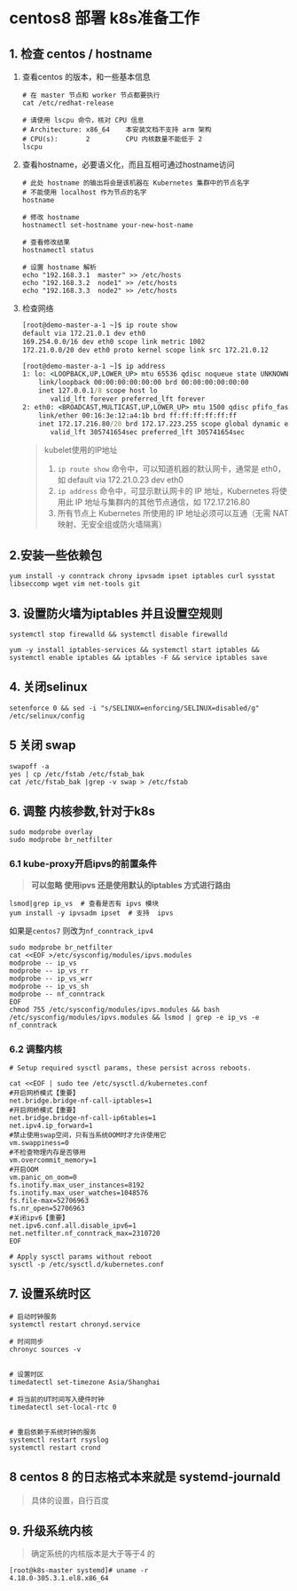 # centos8 部署 k8s准备工作

## 1. 检查 centos / hostname
1. 查看centos 的版本，和一些基本信息
    ```
    # 在 master 节点和 worker 节点都要执行
    cat /etc/redhat-release

    # 请使用 lscpu 命令，核对 CPU 信息
    # Architecture: x86_64    本安装文档不支持 arm 架构
    # CPU(s):       2         CPU 内核数量不能低于 2
    lscpu
    ```
2. 查看hostname，必要语义化，而且互相可通过hostname访问
    ```
    # 此处 hostname 的输出将会是该机器在 Kubernetes 集群中的节点名字
    # 不能使用 localhost 作为节点的名字
    hostname

    # 修改 hostname
    hostnamectl set-hostname your-new-host-name

    # 查看修改结果
    hostnamectl status

    # 设置 hostname 解析
    echo "192.168.3.1  master" >> /etc/hosts
    echo "192.168.3.2  node1" >> /etc/hosts
    echo "192.168.3.3  node2" >> /etc/hosts
    ```
3. 检查网络
    ```cmd
    [root@demo-master-a-1 ~]$ ip route show
    default via 172.21.0.1 dev eth0 
    169.254.0.0/16 dev eth0 scope link metric 1002 
    172.21.0.0/20 dev eth0 proto kernel scope link src 172.21.0.12 

    [root@demo-master-a-1 ~]$ ip address
    1: lo: <LOOPBACK,UP,LOWER_UP> mtu 65536 qdisc noqueue state UNKNOWN group default qlen 1000
        link/loopback 00:00:00:00:00:00 brd 00:00:00:00:00:00
        inet 127.0.0.1/8 scope host lo
           valid_lft forever preferred_lft forever
    2: eth0: <BROADCAST,MULTICAST,UP,LOWER_UP> mtu 1500 qdisc pfifo_fast state UP group default qlen 1000
        link/ether 00:16:3e:12:a4:1b brd ff:ff:ff:ff:ff:ff
        inet 172.17.216.80/20 brd 172.17.223.255 scope global dynamic eth0
           valid_lft 305741654sec preferred_lft 305741654sec
    ```
    > kubelet使用的IP地址
    > 1. `ip route show` 命令中，可以知道机器的默认网卡，通常是 eth0，如 default via 172.21.0.23 dev eth0
    > 2. `ip address` 命令中，可显示默认网卡的 IP 地址，Kubernetes 将使用此 IP 地址与集群内的其他节点通信，如 172.17.216.80
    > 3. 所有节点上 Kubernetes 所使用的 IP 地址必须可以互通（无需 NAT 映射、无安全组或防火墙隔离）
    

## 2.安装一些依赖包
```
yum install -y conntrack chrony ipvsadm ipset iptables curl sysstat libseccomp wget vim net-tools git
```
## 3. 设置防火墙为iptables 并且设置空规则
```
systemctl stop firewalld && systemctl disable firewalld

yum -y install iptables-services && systemctl start iptables && systemctl enable iptables && iptables -F && service iptables save
```
## 4. 关闭selinux
```
setenforce 0 && sed -i "s/SELINUX=enforcing/SELINUX=disabled/g" /etc/selinux/config
```
## 5 关闭 swap
```
swapoff -a
yes | cp /etc/fstab /etc/fstab_bak
cat /etc/fstab_bak |grep -v swap > /etc/fstab
```
## 6. 调整 内核参数,针对于k8s
```
sudo modprobe overlay
sudo modprobe br_netfilter
```
### 6.1 kube-proxy开启ipvs的前置条件
> **可以忽略 使用ipvs 还是使用默认的iptables 方式进行路由**
```
lsmod|grep ip_vs  # 查看是否有 ipvs 模块
yum install -y ipvsadm ipset  # 支持  ipvs
```
如果是`centos7` 则改为`nf_conntrack_ipv4`
```
sudo modprobe br_netfilter
cat <<EOF >/etc/sysconfig/modules/ipvs.modules
modprobe -- ip_vs
modprobe -- ip_vs_rr
modprobe -- ip_vs_wrr
modprobe -- ip_vs_sh
modprobe -- nf_conntrack
EOF
chmod 755 /etc/sysconfig/modules/ipvs.modules && bash /etc/sysconfig/modules/ipvs.modules && lsmod | grep -e ip_vs -e nf_conntrack
```
### 6.2 调整内核
```
# Setup required sysctl params, these persist across reboots.

cat <<EOF | sudo tee /etc/sysctl.d/kubernetes.conf
#开启网桥模式【重要】
net.bridge.bridge-nf-call-iptables=1
#开启网桥模式【重要】
net.bridge.bridge-nf-call-ip6tables=1
net.ipv4.ip_forward=1
#禁止使用swap空间，只有当系统OOM时才允许使用它 
vm.swappiness=0
#不检查物理内存是否够用
vm.overcommit_memory=1
#开启OOM 
vm.panic_on_oom=0
fs.inotify.max_user_instances=8192
fs.inotify.max_user_watches=1048576
fs.file-max=52706963
fs.nr_open=52706963
#关闭ipv6【重要】
net.ipv6.conf.all.disable_ipv6=1
net.netfilter.nf_conntrack_max=2310720
EOF

# Apply sysctl params without reboot
sysctl -p /etc/sysctl.d/kubernetes.conf

```
## 7. 设置系统时区
```
# 启动时钟服务
systemctl restart chronyd.service

# 时间同步
chronyc sources -v


# 设置时区
timedatectl set-timezone Asia/Shanghai

# 将当前的UT时间写入硬件时钟
timedatectl set-local-rtc 0


# 重启依赖于系统时钟的服务
systemctl restart rsyslog
systemctl restart crond
```
## 8 centos 8 的日志格式本来就是  systemd-journald
> 具体的设置，自行百度

## 9. 升级系统内核
> 确定系统的内核版本是大于等于4 的

```
[root@k8s-master systemd]# uname -r
4.18.0-305.3.1.el8.x86_64
```
